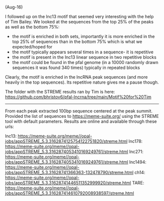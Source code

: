 (Aug-16)

I followed up on the lnc13 motif that seemed very interesting with the help of Tim Bailey. We looked at the sequences from the top 25% of the peaks as well as the bottom 75%:

* the motif is enriched in both sets, importantly it is more enriched in the top 25% of sequences than in the bottom 75% which is what we expected/hoped for
* the motif typically appears several times in a sequence- it is repetitive
* the motif is present in the lnc13 linear sequence in two repetitive blocks
* the motif could be found in the pfal genome (in a 10000 randomly drawn sequences it was found 340 times) typically in repeated blocks


Clearly, the motif is enriched in the lncRNA peak sequences  (and more heavily in the top sequences). Its repetitive nature gives me a pause though.


The folder with the STREME results ran by Tim is here: https://github.com/bhristov6/pfal-lncrna/tree/main/Motif%20for%20Tim


------

From each peak extracted 100bp sequence centered at the peak summit. Provided the list of sequences to https://meme-suite.org/ using the STREME tool with default parameters. Results are online and available through these urls:

lnc13: https://meme-suite.org/meme//opal-jobs/appSTREME_5.3.3162874125754122751820/streme.html
lnc178: https://meme-suite.org/meme//opal-jobs/appSTREME_5.3.3162874053410169249761/streme.html
lnc271: https://meme-suite.org/meme//opal-jobs/appSTREME_5.3.3162874053410169249761/streme.html
lnc1494: https://meme-suite.org/meme//opal-jobs/appSTREME_5.3.31628741366363-132478790/streme.html
ch14: https://meme-suite.org/meme//opal-jobs/appSTREME_5.3.31628741446511352999920/streme.html
TARE: https://meme-suite.org/meme//opal-jobs/appSTREME_5.3.316287414610792008938597/streme.html
